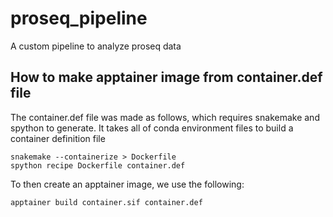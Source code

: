 # proseq_pipeline
A custom pipeline to analyze proseq data

## How to make apptainer image from container.def file
The container.def file was made as follows, which requires snakemake and spython to generate. It takes all of conda environment files to build a container definition file

```
snakemake --containerize > Dockerfile
spython recipe Dockerfile container.def 
```

To then create an apptainer image, we use the following: 

```
apptainer build container.sif container.def 
```

